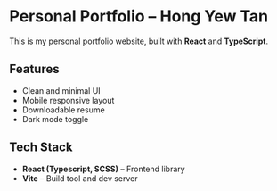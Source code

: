 # Personal Portfolio – Hong Yew Tan

This is my personal portfolio website, built with **React** and **TypeScript**.

## Features

- Clean and minimal UI
- Mobile responsive layout
- Downloadable resume
- Dark mode toggle

## Tech Stack

- **React (Typescript, SCSS)** – Frontend library
- **Vite** – Build tool and dev server